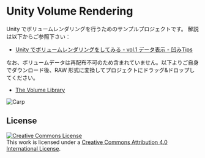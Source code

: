Unity Volume Rendering
======================

Unity でボリュームレンダリングを行うためのサンプルプロジェクトです。
解説は以下からご参照下さい：

- [Unity でボリュームレンダリングをしてみる - vol.1 データ表示 - 凹みTips](http://tips.hecomi.com/entry/2018/01/05/192332)

なお、ボリュームデータは再配布不可のため含まれていません。以下よりご自身でダウンロード後、RAW 形式に変換してプロジェクトにドラッグ&ドロップしてください。

- [The Volume Library](http://schorsch.efi.fh-nuernberg.de/data/volume/)


![Carp](https://raw.githubusercontent.com/wiki/hecomi/UnityVolumeRendering/carp.gif)


License
-------
<a rel="license" href="http://creativecommons.org/licenses/by/4.0/"><img alt="Creative Commons License" style="border-width:0" src="https://i.creativecommons.org/l/by/4.0/88x31.png" /></a><br />This work is licensed under a <a rel="license" href="http://creativecommons.org/licenses/by/4.0/">Creative Commons Attribution 4.0 International License</a>.
